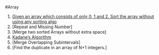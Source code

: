 #Array
1.  [Given an array which consists of only 0, 1 and 2. Sort the array without using any sorting algo](Array/Sort_012.java)
2.  [Repeat and Missing Number]
3.  [Merge two sorted Arrays without extra space]
4.  [Kadane’s Algorithm](Array/Kadane'sAlgo.java)
5.  [Merge Overlapping Subintervals]
6.  [Find the duplicate in an array of N+1 integers.]
